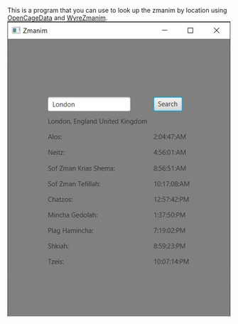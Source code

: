 This is a program that you can use to look up the zmanim by location using
[OpenCageData](https://opencagedata.com/api) and [WyreZmanim](https://wyrezmanim.herokuapp.com/help/zmanim).
![Application Image](screenshots/ZmanimApplication.JPG)